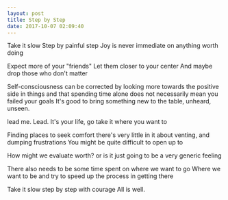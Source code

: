 ```yaml
---
layout: post
title: Step by Step
date: 2017-10-07 02:09:40
---
```


Take it slow
Step by painful step
Joy is never immediate on anything worth doing

Expect more of your "friends" 
Let them closer to your center
And maybe drop those who don't matter

Self-consciousness can be corrected by looking more towards the positive side in things
and that spending time alone does not necessarily mean you failed your goals 
It's good to bring something new to the table, unheard, unseen. 

lead me. 
Lead. 
It's your life, go take it where you want to

Finding places to seek comfort
there's very little in it about venting, and dumping frustrations
You might be quite difficult to open up to

How might we evaluate worth?
or is it just going to be a very generic feeling

There also needs to be some time spent on where we want to go
Where we want to be
and try to speed up the process in getting there

Take it slow
step by step
with courage
All is well.

